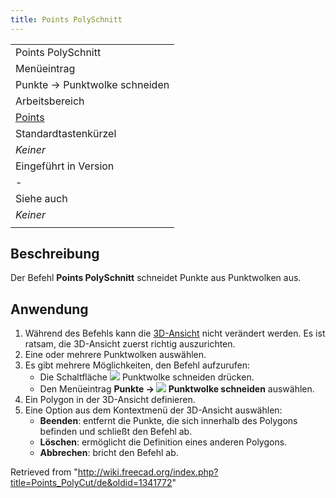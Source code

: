 ```yaml
---
title: Points PolySchnitt
---
```

|  |
| --- |
| Points PolySchnitt |
| Menüeintrag |
| Punkte → Punktwolke schneiden |
| Arbeitsbereich |
| [Points](/Points_Workbench/de "Points Workbench/de") |
| Standardtastenkürzel |
| *Keiner* |
| Eingeführt in Version |
| - |
| Siehe auch |
| *Keiner* |
|  |

## Beschreibung

Der Befehl **Points PolySchnitt** schneidet Punkte aus Punktwolken aus.

## Anwendung

1. Während des Befehls kann die [3D-Ansicht](/3D_view/de "3D view/de") nicht verändert werden. Es ist ratsam, die 3D-Ansicht zuerst richtig auszurichten.
2. Eine oder mehrere Punktwolken auswählen.
3. Es gibt mehrere Möglichkeiten, den Befehl aufzurufen:
   * Die Schaltfläche ![](/images/Points_PolyCut.svg) Punktwolke schneiden drücken.
   * Den Menüeintrag **Punkte → ![](/images/Points_PolyCut.svg) Punktwolke schneiden** auswählen.
4. Ein Polygon in der 3D-Ansicht definieren.
5. Eine Option aus dem Kontextmenü der 3D-Ansicht auswählen:
   * **Beenden**: entfernt die Punkte, die sich innerhalb des Polygons befinden und schließt den Befehl ab.
   * **Löschen**: ermöglicht die Definition eines anderen Polygons.
   * **Abbrechen**: bricht den Befehl ab.

Retrieved from "<http://wiki.freecad.org/index.php?title=Points_PolyCut/de&oldid=1341772>"